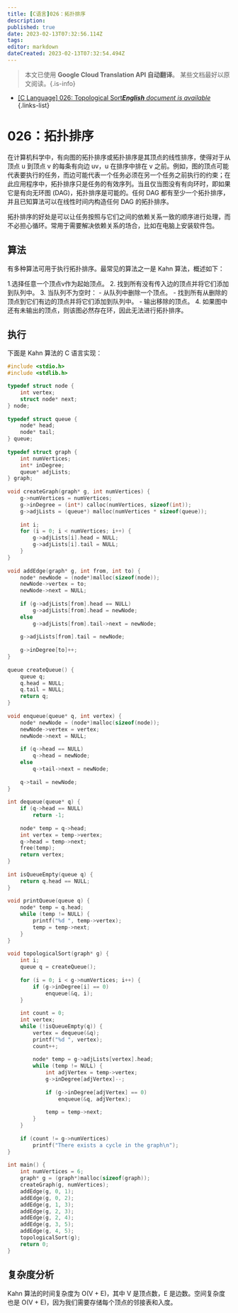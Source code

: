 ```yaml
---
title: [C语言]026：拓扑排序
description: 
published: true
date: 2023-02-13T07:32:56.114Z
tags: 
editor: markdown
dateCreated: 2023-02-13T07:32:54.494Z
---
```


> 本文已使用 **Google Cloud Translation API 自动翻译**。
某些文档最好以原文阅读。{.is-info}



- [[C Language] 026: Topological Sort***English** document is available*](/en/Knowledge-base/Algorithm/c-language-026-topological-sort)
{.links-list}


# 026：拓扑排序

在计算机科学中，有向图的拓扑排序或拓扑排序是其顶点的线性排序，使得对于从顶点 u 到顶点 v 的每条有向边 uv，u 在排序中排在 v 之前。例如，图的顶点可能代表要执行的任务，而边可能代表一个任务必须在另一个任务之前执行的约束；在此应用程序中，拓扑排序只是任务的有效序列。当且仅当图没有有向环时，即如果它是有向无环图 (DAG)，拓扑排序是可能的。任何 DAG 都有至少一个拓扑排序，并且已知算法可以在线性时间内构造任何 DAG 的拓扑排序。

拓扑排序的好处是可以让任务按照与它们之间的依赖关系一致的顺序进行处理，而不必担心循环。常用于需要解决依赖关系的场合，比如在电脑上安装软件包。

## 算法

有多种算法可用于执行拓扑排序。最常见的算法之一是 Kahn 算法，概述如下：

1.选择任意一个顶点v作为起始顶点。
2. 找到所有没有传入边的顶点并将它们添加到队列中。
3. 当队列不为空时：
    - 从队列中删除一个顶点。
    - 找到所有从删除的顶点到它们有边的顶点并将它们添加到队列中。
    - 输出移除的顶点。
4. 如果图中还有未输出的顶点，则该图必然存在环，因此无法进行拓扑排序。

## 执行

下面是 Kahn 算法的 C 语言实现：

```c
#include <stdio.h>
#include <stdlib.h>

typedef struct node {
    int vertex;
    struct node* next;
} node;
 
typedef struct queue {
    node* head;
    node* tail;
} queue;
 
typedef struct graph {
    int numVertices;
    int* inDegree;
    queue* adjLists;
} graph;
 
void createGraph(graph* g, int numVertices) {
    g->numVertices = numVertices;
    g->inDegree = (int*) calloc(numVertices, sizeof(int));
    g->adjLists = (queue*) malloc(numVertices * sizeof(queue));
 
    int i;
    for (i = 0; i < numVertices; i++) {
        g->adjLists[i].head = NULL;
        g->adjLists[i].tail = NULL;
    }
}
 
void addEdge(graph* g, int from, int to) {
    node* newNode = (node*)malloc(sizeof(node));
    newNode->vertex = to;
    newNode->next = NULL;
 
    if (g->adjLists[from].head == NULL)
        g->adjLists[from].head = newNode;
    else
        g->adjLists[from].tail->next = newNode;
 
    g->adjLists[from].tail = newNode;
 
    g->inDegree[to]++;
}
 
queue createQueue() {
    queue q;
    q.head = NULL;
    q.tail = NULL;
    return q;
}
 
void enqueue(queue* q, int vertex) {
    node* newNode = (node*)malloc(sizeof(node));
    newNode->vertex = vertex;
    newNode->next = NULL;
 
    if (q->head == NULL)
        q->head = newNode;
    else
        q->tail->next = newNode;
 
    q->tail = newNode;
}
 
int dequeue(queue* q) {
    if (q->head == NULL)
        return -1;
 
    node* temp = q->head;
    int vertex = temp->vertex;
    q->head = temp->next;
    free(temp);
    return vertex;
}
 
int isQueueEmpty(queue q) {
    return q.head == NULL;
}
 
void printQueue(queue q) {
    node* temp = q.head;
    while (temp != NULL) {
        printf("%d ", temp->vertex);
        temp = temp->next;
    }
}
 
void topologicalSort(graph* g) {
    int i;
    queue q = createQueue();
 
    for (i = 0; i < g->numVertices; i++) {
        if (g->inDegree[i] == 0)
            enqueue(&q, i);
    }
 
    int count = 0;
    int vertex;
    while (!isQueueEmpty(q)) {
        vertex = dequeue(&q);
        printf("%d ", vertex);
        count++;
 
        node* temp = g->adjLists[vertex].head;
        while (temp != NULL) {
            int adjVertex = temp->vertex;
            g->inDegree[adjVertex]--;
 
            if (g->inDegree[adjVertex] == 0)
                enqueue(&q, adjVertex);
 
            temp = temp->next;
        }
    }
 
    if (count != g->numVertices)
        printf("There exists a cycle in the graph\n");
}
 
int main() {
    int numVertices = 6;
    graph* g = (graph*)malloc(sizeof(graph));
    createGraph(g, numVertices);
    addEdge(g, 0, 1);
    addEdge(g, 0, 2);
    addEdge(g, 1, 3);
    addEdge(g, 2, 3);
    addEdge(g, 2, 4);
    addEdge(g, 3, 5);
    addEdge(g, 4, 5);
    topologicalSort(g);
    return 0;
}
```

## 复杂度分析

Kahn 算法的时间复杂度为 O(V + E)，其中 V 是顶点数，E 是边数。空间复杂度也是 O(V + E)，因为我们需要存储每个顶点的邻接表和入度。